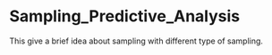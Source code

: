 # Sampling_Predictive_Analysis
This give a brief idea about sampling with different type of sampling.
